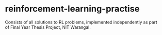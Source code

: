 # reinforcement-learning-practise
Consists of all solutions to RL problems, implemented independently as part of Final Year Thesis Project, NIT Warangal.
